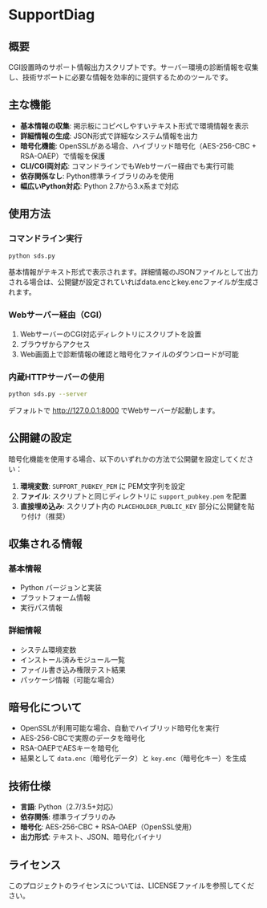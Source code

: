 # SupportDiag

## 概要

CGI設置時のサポート情報出力スクリプトです。サーバー環境の診断情報を収集し、技術サポートに必要な情報を効率的に提供するためのツールです。

## 主な機能

- **基本情報の収集**: 掲示板にコピペしやすいテキスト形式で環境情報を表示
- **詳細情報の生成**: JSON形式で詳細なシステム情報を出力
- **暗号化機能**: OpenSSLがある場合、ハイブリッド暗号化（AES-256-CBC + RSA-OAEP）で情報を保護
- **CLI/CGI両対応**: コマンドラインでもWebサーバー経由でも実行可能
- **依存関係なし**: Python標準ライブラリのみを使用
- **幅広いPython対応**: Python 2.7から3.x系まで対応

## 使用方法

### コマンドライン実行

```bash
python sds.py
```

基本情報がテキスト形式で表示されます。詳細情報のJSONファイルとして出力される場合は、公開鍵が設定されていればdata.encとkey.encファイルが生成されます。

### Webサーバー経由（CGI）

1. WebサーバーのCGI対応ディレクトリにスクリプトを設置
2. ブラウザからアクセス
3. Web画面上で診断情報の確認と暗号化ファイルのダウンロードが可能

### 内蔵HTTPサーバーの使用

```bash
python sds.py --server
```

デフォルトで http://127.0.0.1:8000 でWebサーバーが起動します。

## 公開鍵の設定

暗号化機能を使用する場合、以下のいずれかの方法で公開鍵を設定してください：

1. **環境変数**: `SUPPORT_PUBKEY_PEM` に PEM文字列を設定
2. **ファイル**: スクリプトと同じディレクトリに `support_pubkey.pem` を配置
3. **直接埋め込み**: スクリプト内の `PLACEHOLDER_PUBLIC_KEY` 部分に公開鍵を貼り付け（推奨）

## 収集される情報

### 基本情報
- Python バージョンと実装
- プラットフォーム情報
- 実行パス情報

### 詳細情報
- システム環境変数
- インストール済みモジュール一覧
- ファイル書き込み権限テスト結果
- パッケージ情報（可能な場合）

## 暗号化について

- OpenSSLが利用可能な場合、自動でハイブリッド暗号化を実行
- AES-256-CBCで実際のデータを暗号化
- RSA-OAEPでAESキーを暗号化
- 結果として `data.enc`（暗号化データ）と `key.enc`（暗号化キー）を生成

## 技術仕様

- **言語**: Python（2.7/3.5+対応）
- **依存関係**: 標準ライブラリのみ
- **暗号化**: AES-256-CBC + RSA-OAEP（OpenSSL使用）
- **出力形式**: テキスト、JSON、暗号化バイナリ

## ライセンス

このプロジェクトのライセンスについては、LICENSEファイルを参照してください。
